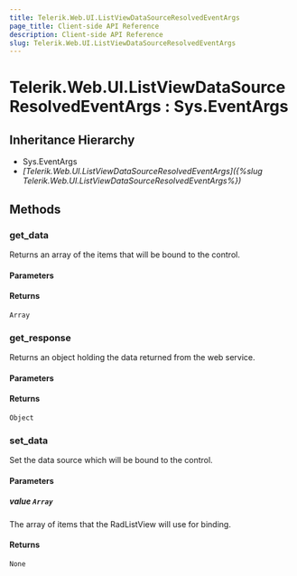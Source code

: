 ```yaml
---
title: Telerik.Web.UI.ListViewDataSourceResolvedEventArgs
page_title: Client-side API Reference
description: Client-side API Reference
slug: Telerik.Web.UI.ListViewDataSourceResolvedEventArgs
---
```


# Telerik.Web.UI.ListViewDataSourceResolvedEventArgs : Sys.EventArgs

## Inheritance Hierarchy

* Sys.EventArgs
* *[Telerik.Web.UI.ListViewDataSourceResolvedEventArgs]({%slug Telerik.Web.UI.ListViewDataSourceResolvedEventArgs%})*

## Methods

### get_data

Returns an array of the items that will be bound to the control.

#### Parameters

#### Returns

`Array`

### get_response

Returns an object holding the data returned from the web service.

#### Parameters

#### Returns

`Object`

### set_data

Set the data source which will be bound to the control.

#### Parameters

##### value `Array`

The array of items that the RadListView will use for binding.

#### Returns

`None`
